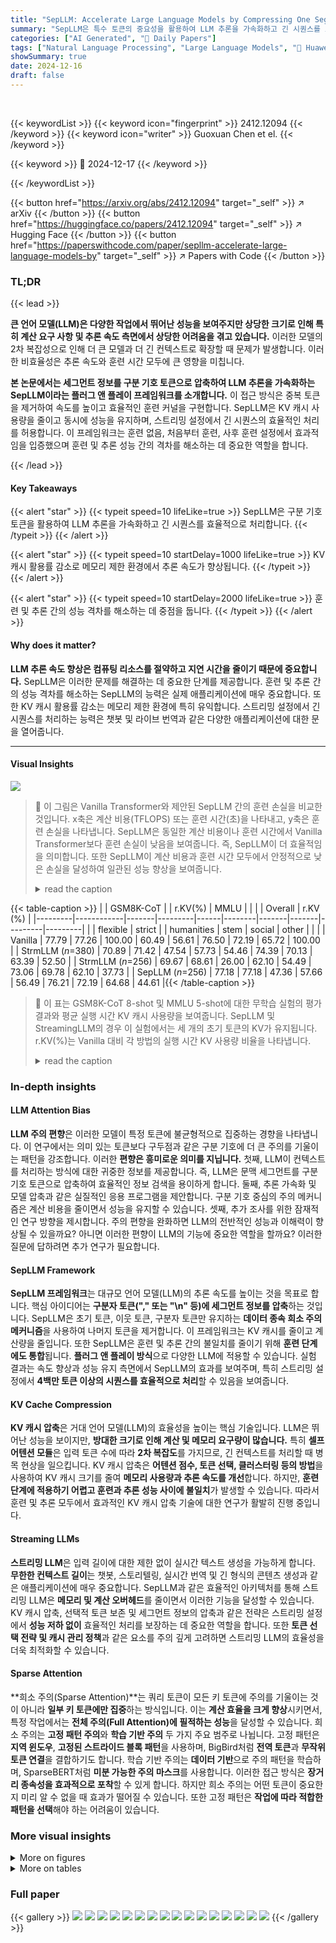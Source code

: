 ```yaml
---
title: "SepLLM: Accelerate Large Language Models by Compressing One Segment into One Separator"
summary: "SepLLM은 특수 토큰의 중요성을 활용하여 LLM 추론을 가속화하고 긴 시퀀스를 효율적으로 처리합니다."
categories: ["AI Generated", "🤗 Daily Papers"]
tags: ["Natural Language Processing", "Large Language Models", "🏢 Huawei Noah's Ark Lab",]
showSummary: true
date: 2024-12-16
draft: false
---
```


<br>

{{< keywordList >}}
{{< keyword icon="fingerprint" >}} 2412.12094 {{< /keyword >}}
{{< keyword icon="writer" >}} Guoxuan Chen et el. {{< /keyword >}}
 
{{< keyword >}} 🤗 2024-12-17 {{< /keyword >}}
 
{{< /keywordList >}}

{{< button href="https://arxiv.org/abs/2412.12094" target="_self" >}}
↗ arXiv
{{< /button >}}
{{< button href="https://huggingface.co/papers/2412.12094" target="_self" >}}
↗ Hugging Face
{{< /button >}}
{{< button href="https://paperswithcode.com/paper/sepllm-accelerate-large-language-models-by" target="_self" >}}
↗ Papers with Code
{{< /button >}}




### TL;DR


{{< lead >}}

**큰 언어 모델(LLM)은 다양한 작업에서 뛰어난 성능을 보여주지만 상당한 크기로 인해 특히 계산 요구 사항 및 추론 속도 측면에서 상당한 어려움을 겪고 있습니다.** 이러한 모델의 2차 복잡성으로 인해 더 큰 모델과 더 긴 컨텍스트로 확장할 때 문제가 발생합니다. 이러한 비효율성은 추론 속도와 훈련 시간 모두에 큰 영향을 미칩니다.

**본 논문에서는 세그먼트 정보를 구분 기호 토큰으로 압축하여 LLM 추론을 가속화하는 SepLLM이라는 플러그 앤 플레이 프레임워크를 소개합니다.** 이 접근 방식은 중복 토큰을 제거하여 속도를 높이고 효율적인 훈련 커널을 구현합니다. SepLLM은 KV 캐시 사용량을 줄이고 동시에 성능을 유지하며, 스트리밍 설정에서 긴 시퀀스의 효율적인 처리를 허용합니다. 이 프레임워크는 훈련 없음, 처음부터 훈련, 사후 훈련 설정에서 효과적임을 입증했으며 훈련 및 추론 성능 간의 격차를 해소하는 데 중요한 역할을 합니다.

{{< /lead >}}


#### Key Takeaways

{{< alert "star" >}}
{{< typeit speed=10 lifeLike=true >}} SepLLM은 구분 기호 토큰을 활용하여 LLM 추론을 가속화하고 긴 시퀀스를 효율적으로 처리합니다. {{< /typeit >}}
{{< /alert >}}

{{< alert "star" >}}
{{< typeit speed=10 startDelay=1000 lifeLike=true >}} KV 캐시 활용률 감소로 메모리 제한 환경에서 추론 속도가 향상됩니다. {{< /typeit >}}
{{< /alert >}}

{{< alert "star" >}}
{{< typeit speed=10 startDelay=2000 lifeLike=true >}} 훈련 및 추론 간의 성능 격차를 해소하는 데 중점을 둡니다. {{< /typeit >}}
{{< /alert >}}

#### Why does it matter?
**LLM 추론 속도 향상은 컴퓨팅 리소스를 절약하고 지연 시간을 줄이기 때문에 중요합니다.** SepLLM은 이러한 문제를 해결하는 데 중요한 단계를 제공합니다. 훈련 및 추론 간의 성능 격차를 해소하는 SepLLM의 능력은 실제 애플리케이션에 매우 중요합니다. 또한 KV 캐시 활용률 감소는 메모리 제한 환경에 특히 유익합니다. 스트리밍 설정에서 긴 시퀀스를 처리하는 능력은 챗봇 및 라이브 번역과 같은 다양한 애플리케이션에 대한 문을 열어줍니다.

------
#### Visual Insights



![](https://arxiv.org/html/2412.12094/x3.png)

> 🔼 이 그림은 Vanilla Transformer와 제안된 SepLLM 간의 훈련 손실을 비교한 것입니다. x축은 계산 비용(TFLOPS) 또는 훈련 시간(초)을 나타내고, y축은 훈련 손실을 나타냅니다. SepLLM은 동일한 계산 비용이나 훈련 시간에서 Vanilla Transformer보다 훈련 손실이 낮음을 보여줍니다. 즉, SepLLM이 더 효율적임을 의미합니다. 또한 SepLLM이 계산 비용과 훈련 시간 모두에서 안정적으로 낮은 손실을 달성하여 일관된 성능 향상을 보여줍니다.
> <details>
> <summary>read the caption</summary>
> Figure 1: The loss comparison between vanilla Transformer and proposed SepLLM. SepLLM achieves lower loss at different computation costs and different training time consistently.
> </details>





{{< table-caption >}}
|         | GSM8K-CoT |       | r.KV(%) | MMLU |        |       |       | Overall | r.KV (%) |
|---------|------------|-------|---------|------|--------|-------|-------|---------|---------|
|         | flexible   | strict |         | humanities | stem  | social | other |         |         |
| Vanilla | 77.79      | 77.26  | 100.00 | 60.49    | 56.61 | 76.50 | 72.19 | 65.72   | 100.00  |
| StrmLLM (*n*=380) | 70.89      | 71.42  | 47.54  | 57.73    | 54.46 | 74.39 | 70.13 | 63.39   | 52.50   |
| StrmLLM (*n*=256) | 69.67      | 68.61  | 26.00  | 62.10    | 54.49 | 73.06 | 69.78 | 62.10   | 37.73   |
| SepLLM (*n*=256)  | 77.18      | 77.18  | 47.36  | 57.66    | 56.49 | 76.21 | 72.19 | 64.68   | 44.61   |{{< /table-caption >}}

> 🔼 이 표는 GSM8K-CoT 8-shot 및 MMLU 5-shot에 대한 무학습 실험의 평가 결과와 평균 실행 시간 KV 캐시 사용량을 보여줍니다. SepLLM 및 StreamingLLM의 경우 이 실험에서는 세 개의 초기 토큰의 KV가 유지됩니다. r.KV(%)는 Vanilla 대비 각 방법의 실행 시간 KV 사용량 비율을 나타냅니다.
> <details>
> <summary>read the caption</summary>
> Table 1: Evaluation results and average running time KV cache usage for training-free experiments on GSM8K-CoT 8-shots and MMLU 5-shots. For SepLLM and StreamingLLM, three initial tokens’ KV is kept for this experiment. r.KV(%) here represents the ratio of KV usage at runtime for the respective method compared to Vanilla.
> </details>





### In-depth insights


#### LLM Attention Bias
**LLM 주의 편향**은 이러한 모델이 특정 토큰에 불균형적으로 집중하는 경향을 나타냅니다. 이 연구에서는 의미 있는 토큰보다 구두점과 같은 구분 기호에 더 큰 주의를 기울이는 패턴을 강조합니다. 이러한 **편향은 흥미로운 의미를 지닙니다.** 첫째, LLM이 컨텍스트를 처리하는 방식에 대한 귀중한 정보를 제공합니다. 즉, LLM은 문맥 세그먼트를 구분 기호 토큰으로 압축하여 효율적인 정보 검색을 용이하게 합니다. 둘째, 추론 가속화 및 모델 압축과 같은 실질적인 응용 프로그램을 제안합니다. 구분 기호 중심의 주의 메커니즘은 계산 비용을 줄이면서 성능을 유지할 수 있습니다. 셋째, 추가 조사를 위한 잠재적인 연구 방향을 제시합니다. 주의 편향을 완화하면 LLM의 전반적인 성능과 이해력이 향상될 수 있을까요? 아니면 이러한 편향이 LLM의 기능에 중요한 역할을 할까요? 이러한 질문에 답하려면 추가 연구가 필요합니다.

#### SepLLM Framework
**SepLLM 프레임워크**는 대규모 언어 모델(LLM)의 추론 속도를 높이는 것을 목표로 합니다. 핵심 아이디어는 **구분자 토큰("," 또는 "\n" 등)에 세그먼트 정보를 압축**하는 것입니다. SepLLM은 초기 토큰, 이웃 토큰, 구분자 토큰만 유지하는 **데이터 종속 희소 주의 메커니즘**을 사용하여 나머지 토큰을 제거합니다. 이 프레임워크는 KV 캐시를 줄이고 계산량을 줄입니다. 또한 SepLLM은 훈련 및 추론 간의 불일치를 줄이기 위해 **훈련 단계에도 통합**됩니다. **플러그 앤 플레이 방식**으로 다양한 LLM에 적용할 수 있습니다. 실험 결과는 속도 향상과 성능 유지 측면에서 SepLLM의 효과를 보여주며, 특히 스트리밍 설정에서 **4백만 토큰 이상의 시퀀스를 효율적으로 처리**할 수 있음을 보여줍니다.

#### KV Cache Compression
**KV 캐시 압축**은 거대 언어 모델(LLM)의 효율성을 높이는 핵심 기술입니다. LLM은 뛰어난 성능을 보이지만, **방대한 크기로 인해 계산 및 메모리 요구량이 많습니다.** 특히 **셀프 어텐션 모듈**은 입력 토큰 수에 따라 **2차 복잡도**를 가지므로, 긴 컨텍스트를 처리할 때 병목 현상을 일으킵니다.  KV 캐시 압축은 **어텐션 점수, 토큰 선택, 클러스터링 등의 방법**을 사용하여 KV 캐시 크기를 줄여 **메모리 사용량과 추론 속도를 개선**합니다. 하지만, **훈련 단계에 적용하기 어렵고 훈련과 추론 성능 사이에 불일치**가 발생할 수 있습니다. 따라서 훈련 및 추론 모두에서 효과적인 KV 캐시 압축 기술에 대한 연구가 활발히 진행 중입니다.

#### Streaming LLMs
**스트리밍 LLM**은 입력 길이에 대한 제한 없이 실시간 텍스트 생성을 가능하게 합니다. **무한한 컨텍스트 길이**는 챗봇, 스토리텔링, 실시간 번역 및 긴 형식의 콘텐츠 생성과 같은 애플리케이션에 매우 중요합니다. SepLLM과 같은 효율적인 아키텍처를 통해 스트리밍 LLM은 **메모리 및 계산 오버헤드**를 줄이면서 이러한 기능을 달성할 수 있습니다. KV 캐시 압축, 선택적 토큰 보존 및 세그먼트 정보의 압축과 같은 전략은 스트리밍 설정에서 **성능 저하 없이** 효율적인 처리를 보장하는 데 중요한 역할을 합니다. 또한 **토큰 선택 전략 및 캐시 관리 정책**과 같은 요소를 주의 깊게 고려하면 스트리밍 LLM의 효율성을 더욱 최적화할 수 있습니다.

#### Sparse Attention
**희소 주의(Sparse Attention)**는 쿼리 토큰이 모든 키 토큰에 주의를 기울이는 것이 아니라 **일부 키 토큰에만 집중**하는 방식입니다. 이는 **계산 효율을 크게 향상**시키면서, 특정 작업에서는 **전체 주의(Full Attention)에 필적하는 성능**을 달성할 수 있습니다. 희소 주의는 **고정 패턴 주의**와 **학습 기반 주의** 두 가지 주요 범주로 나뉩니다. 고정 패턴은 **지역 윈도우**, **고정된 스트라이드 블록 패턴**을 사용하며, BigBird처럼 **전역 토큰**과 **무작위 토큰 연결**을 결합하기도 합니다. 학습 기반 주의는 **데이터 기반**으로 주의 패턴을 학습하며, SparseBERT처럼 **미분 가능한 주의 마스크**를 사용합니다. 이러한 접근 방식은 **장거리 종속성을 효과적으로 포착**할 수 있게 합니다. 하지만 희소 주의는 어떤 토큰이 중요한지 미리 알 수 없을 때 효과가 떨어질 수 있습니다. 또한 고정 패턴은 **작업에 따라 적합한 패턴을 선택**해야 하는 어려움이 있습니다.


### More visual insights

<details>
<summary>More on figures
</summary>


![](https://arxiv.org/html/2412.12094/x4.png)

> 🔼 이 그림은 'Natalia sold clips to 48 of her friends in April, and then she sold half as many clips in May. ...'라는 입력이 주어졌을 때, 여러 층에 걸친 어텐션 점수를 시각화한 것입니다. 쉼표(',')와 마침표('.')와 같은 구분자 토큰들이 상당히 높은 어텐션 점수를 받는 것을 확인할 수 있는데,  이는 구분자들이 문맥 정보를 효율적으로 압축하고 전달하는 역할을 한다는 것을 시사합니다.
> <details>
> <summary>read the caption</summary>
> Figure 2: The visualization of attention scores among different layers given the input “Natalia sold clips to 48 of her friends in April, and then she sold half as many clips in May. …”. Note that the separator tokens like “,” and “.” contribute massive attentions.
> </details>



![](https://arxiv.org/html/2412.12094/x5.png)

> 🔼 이 그림은 SepLLM의 전반적인 패러다임을 보여줍니다. 왼쪽은 'ABC,DE.FG\n' 입력에 대한 훈련 또는 사전 채우기 단계의 어텐션 마스크를 나타냅니다. 오른쪽은 생성 단계에서의 KV 캐시 관리를 보여줍니다. SepLLM은 특정 레이어에서 각 토큰이 이전 레이어에서 출력된 이전 토큰의 hidden state의 일부만 볼 수 있도록 제한합니다. 이 부분집합에는 초기 몇 개 단어(attention sinks), 현재 토큰 이전의 모든 구분 기호 토큰, 현재 토큰에 가장 가까운 n개의 토큰이 포함됩니다. 훈련 또는 사전 채우기 단계에서는 입력 컨텍스트의 모든 토큰에 해당하는 모든 쿼리 벡터와 모든 키 벡터를 곱할 필요가 없습니다. 그림 3의 마스크 행렬에서 강조 표시된 요소에 해당하는 쿼리 키 쌍의 벡터만 곱하면 됩니다. 생성 단계에서는 새 토큰을 생성할 때 초기 토큰, 구분 기호 토큰 및 인접 토큰에 대한 KV 캐시만 유지됩니다. 따라서 SepLLM의 KV 캐시는 훨씬 작고 메모리가 덜 필요합니다.
> <details>
> <summary>read the caption</summary>
> Figure 3: The overall paradigm of SepLLM. The left side illustrates the attention mask in the training or pre-filling stage given the input “ABC,DE.FG\n\absent𝑛\backslash n\ italic_n”. The right side illustrates the KV cache management in the generation stage.
> </details>



![](https://arxiv.org/html/2412.12094/x6.png)

> 🔼 SepLLM의 스트리밍 적용을 위한 프레임워크를 보여주는 그림입니다. KV 쌍은 네 개의 캐시 블록(초기 캐시, 구분자 캐시, 과거 윈도우 캐시, 로컬 윈도우 캐시)에 저장됩니다. 각 행은 반복을 나타내고, 열은 각 캐시 블록의 상태를 보여줍니다. 런타임 사용량(Sizerun)이 최대 용량(c)에 도달하면 SepLLM은 과거 윈도우 캐시에 있는 구분자 토큰의 KV 캐시를 구분자 캐시로 이동하고 다른 KV 캐시는 삭제합니다. 구분자 캐시가 최대 용량(s)에 도달하면 로컬 윈도우 캐시와 과거 윈도우 캐시의 크기가 주기적으로 변화하며, 평균적으로 전체 KV 캐시 사용량은 최대 용량(c)보다 작게 유지됩니다.
> <details>
> <summary>read the caption</summary>
> Figure 4: Overall framework of the proposed SepLLM tailored for streaming applications. The KV pairs are storaged in four cache blocks (displayed as four columns), and are updated in each iteration (shown in a single row). Once the runtime usage S⁢i⁢z⁢er⁢u⁢n𝑆𝑖𝑧subscript𝑒𝑟𝑢𝑛Size_{run}italic_S italic_i italic_z italic_e start_POSTSUBSCRIPT italic_r italic_u italic_n end_POSTSUBSCRIPT reach the max capacity c, SepLLM move KV caches of separator tokens in Past Window Cache into Separator Cache and drop other KV caches.
> </details>



![](https://arxiv.org/html/2412.12094/x7.png)

> 🔼 이 그래프는 스크래치부터 훈련 과정에서 훈련 단계에 따른 손실 값의 변화를 보여줍니다. Vanilla Transformer, SepLLM(n=64), SepLLM(n=128), SepLLM(n=64, H), SepLLM(n=64, H/T) 등 다양한 모델 아키텍처에 대한 훈련 손실 곡선을 비교하여 SepLLM이 Vanilla Transformer에 비해 훈련 손실이 낮음을 보여줍니다. x축은 훈련 단계를, y축은 손실 값을 나타냅니다.
> <details>
> <summary>read the caption</summary>
> (a) Loss w.r.t steps
> </details>



![](https://arxiv.org/html/2412.12094/x8.png)

> 🔼 이 그래프는 다양한 모델의 학습 손실 비율을 FLOPs(Floating Point Operations Per Second)에 따라 비교하여 보여줍니다. Vanilla Transformer 모델을 기준으로 SepLLM과 StrmLLM의 손실 비율을 FLOPs 증가에 따라 표시하고 있습니다. SepLLM은 동일한 FLOPs에서 Vanilla Transformer보다 낮은 손실 비율을 보여줍니다. 이는 SepLLM이 연산 효율성 측면에서 Vanilla Transformer보다 우수함을 시사합니다. 또한, SepLLM의 여러 변형(n=64, n=128, n=64, H, n=64, H/T) 또한 Vanilla Transformer보다 낮은 손실 비율을 보입니다.
> <details>
> <summary>read the caption</summary>
> (b) Loss Ratio w.r.t FLOPs
> </details>



![](https://arxiv.org/html/2412.12094/x10.png)

> 🔼 이 그림은 처음부터 학습할 때의 학습 손실 곡선을 보여줍니다. 5(b)는 FLOPs에 대한 Vanilla 대비 다양한 메서드의 손실 값 비율을 보여줍니다. SepLLM은 Vanilla 모델보다 적은 FLOPs에서 더 낮은 손실을 달성하며, 특히 SepLLM(n=64, H/T)가 두드러집니다. StrmLLM은 Vanilla보다 손실 감소가 느립니다.
> <details>
> <summary>read the caption</summary>
> Figure 5: Training loss curves for training from scratch. 5(b) shows the ratio of the loss values of different methods to that of Vanilla with respect to FLOPs.
> </details>



![](https://arxiv.org/html/2412.12094/x11.png)

> 🔼 이 그림은 사전 훈련 후 다양한 SepLLM 설정(n=64, n=128, 더 큰 학습률)을 사용한 훈련 손실 곡선을 보여줍니다. n 값을 높이고 학습률을 적절하게 높이면 손실 감소에 도움이 된다는 것을 알 수 있습니다. 또한 전체 어텐션 트랜스포머 체크포인트에서 SepLLM 아키텍처의 요구 사항에 맞는 모델로 사후 훈련을 통해 신속하게 전환할 수 있음을 보여줍니다.
> <details>
> <summary>read the caption</summary>
> Figure 6: Training loss curves for the post-training.
> </details>



![](https://arxiv.org/html/2412.12094/x12.png)

> 🔼 스트리밍 설정에서 KV 캐시의 진화 과정을 보여줍니다. 그림에서 볼 수 있듯이, 토큰 mo 이후에는 n과 Sizerun이 주기적인 함수 형태를 띠게 되며, 사용되는 평균 KV 캐시 크기는 최대 용량인 c보다 훨씬 작습니다.
> <details>
> <summary>read the caption</summary>
> Figure 7: The evolution of KV caches in the streaming setting.
> </details>



</details>




<details>
<summary>More on tables
</summary>


{{< table-caption >}}
| Method | ARC-c | ARC-e | LBD-ppl | LBD-acc | LogiQA | PIQA | SciQ | Attn(%) | r.KV(%) |
|---|---|---|---|---|---|---|---|---|---|
| Vanilla | 20.14 | 46.80 | 34.83 | 33.28 | 23.81 | 62.84 | 81.50 | 100.00 | 100.00 |
| StrmLLM(*n*=64) | 20.65 | 47.39 | 44.03 | 26.74 | 21.97 | 63.82 | 75.80 | 16.58 | 15.28 |
| SepLLM(*n*=64) | 19.62 | 46.46 | 40.08 | 28.97 | 26.42 | 63.82 | 80.10 | 25.83 | 25.40 |
| SepLLM(*n*=128) | 19.97 | 47.35 | 30.16 | 33.18 | 22.73 | 64.64 | 82.60 | 35.64 | 32.27 |
| SepLLM(*n*=64,H) | 20.73 | 48.44 | 36.54 | 30.45 | 25.35 | 64.36 | 80.60 | 32.01 | 31.58 |
| SepLLM(*n*=64,H/T) | 21.42 | 47.26 | 33.41 | 32.80 | 22.73 | 63.98 | 81.20 | 38.18 | 37.75 |{{< /table-caption >}}
> 🔼 이 표는 처음부터 학습된 모델의 성능(다운스트림 작업 성능 및 런타임 KV 캐시 사용량)을 보여줍니다. 다양한 모델 아키텍처(기준, StrmLLM, SepLLM의 변형)에 따른 성능 지표와 런타임 KV 캐시 사용량을 비교하여 SepLLM의 효과를 보여줍니다. Attn(%)는 어텐션 맵의 아랫부분 삼각형에서 '1'의 비율을 나타내고, r.KV(%)는 Vanilla 모델에 비해 각 모델이 사용하는 KV 캐시의 비율을 나타냅니다.
> <details>
> <summary>read the caption</summary>
> Table 2: The performance of downstream tasks and the usage of running-time KV cache in the training from scratch setting.
> </details>

{{< table-caption >}}
| Arch. | StrmLLM | SepLLM | | | | Vanilla |
|---|---|---|---|---|---|---| 
| Setting | n=64 | n=64 | n=128 | n=64,H | n=64,H/T | full |
| FLOPs(%) | 70.11 | 71.77 | 72.58 | 72.83 | 73.90 | 100.0 |
| Attn.(%) | 6.43 | 17.21 | 22.48 | 24.11 | 31.01 | 100.0 |{{< /table-caption >}}
> 🔼 이 표는 FLOPs(부동 소수점 연산)와 어텐션 맵 비율(Attention Map Ratio)을 비교하여 SepLLM이 기존 모델 대비 얼마나 효율적인지 보여줍니다. 어텐션 맵 비율은 어텐션 마스크의 아래쪽 삼각형에서 '1'의 비율을 나타내며, 전체 입력 토큰 중 SepLLM에서 사용하는 토큰의 비율을 의미합니다. FLOPs는 모델의 계산 복잡도를 나타내는 지표입니다. 표에서 SepLLM은 다양한 설정(n=64, n=128, n=64,H, n=64,H/T)에서 FLOPs를 약 30% 줄이는 것을 확인할 수 있으며, 이는 계산 효율성이 크게 향상되었음을 시사합니다.
> <details>
> <summary>read the caption</summary>
> Table 3: The comparison of FLOPs and Attention Map Ratio.
> </details>

{{< table-caption >}}
| PG19 | 1M | 1.5M | 2M | 2.5M | 3M | 3.5M | 4M |
|---|---|---|---|---|---|---|---| 
| **StrmLLM** | 39.5 | 38.2 | 38.3 | 37.6 | 36.4 | 35.8 | 36.1 |
| SepLLM (*s*=32) | 37.7 | 36.6 | 36.6 | 36.0 | 34.9 | 34.2 | 34.5 |
| SepLLM (*s*=64) | 37.1 | 36.0 | 36.1 | 35.4 | 34.3 | 33.7 | 33.9 |{{< /table-caption >}}
> 🔼 PG19 테스트 세트에서 StreamingLLM과 SepLLM의 perplexity를 비교한 표입니다. KV 캐시 용량(c)은 324로 고정하고, Sink Cache(a)는 두 모델 모두 4로 설정하여 공정한 비교를 진행했습니다. SepLLM은 StreamingLLM보다 perplexity가 일관되게 낮으며, 이는 SepLLM이 긴 텍스트 생성에서 더 나은 성능을 보인다는 것을 시사합니다.
> <details>
> <summary>read the caption</summary>
> Table 4: The perplexity comparison on the PG19 test set (Rae et al., 2020). For fair evaluation, we keep the KV cache capacity c as 324 and keep Sink Cache a as 4 for both StreamingLLM and SepLLM.
> </details>

{{< table-caption >}}
| Length | Methods | *c* | r.KV | ppl | time (s) |
|---|---|---|---|---|---| 
| 20K | Vanilla | 20K | 10K | 302.6 | 523.8 |
|  | StrmLLM | 800 | 800 | 31.5 | 341.2 |
|  | SepLLM | 800 | 562 | 28.3 | 325.8 |
| 64K | Vanilla | 64K | 32K | 1090.8 | 3380.6 |
|  | StrmLLM | 800 | 800 | 37.9 | 1096.0 |
|  | SepLLM | 800 | 562 | 33.4 | 1049.7 |{{< /table-caption >}}
> 🔼 PG19 테스트 세트에서 다양한 길이의 텍스트(20K 및 64K 토큰)에 대한 Vanilla, StreamingLLM, SepLLM의 perplexity와 실행 시간 비교입니다. r.KV는 생성 과정에서 평균 런타임 KV 캐시 사용량을 나타냅니다. SepLLM은 StreamingLLM과 동일한 최대 KV 캐시 용량 c에서 더 낮은 perplexity, 더 짧은 실행 시간, 더 낮은 평균 런타임 KV 사용량을 달성합니다. 특히 긴 시퀀스에서 그 차이가 두드러집니다.
> <details>
> <summary>read the caption</summary>
> Table 5: The perplexity and runing time comparison on the PG19 test set (Rae et al., 2020). r.KV means the average runtime KV cache usage in the generation process.
> </details>

{{< table-caption >}}
| *s* | 5K | 10K | 15K | 20K | r.KV |
|---|---|---|---|---|---| 
| 32 | 13.11 | 11.31 | 8.74 | 8.79 | 292 |
| 48 | 13.03 | 11.26 | 8.70 | 8.76 | 300 |
| 64 | 13.01 | 11.17 | 8.67 | 8.72 | 308 |{{< /table-caption >}}
> 🔼 이 표는 SepLLM의 다른 Separator Cache 크기(s)에 따른 WikiText 데이터셋에서의 perplexity와 평균 런타임 KV 캐시 사용량을 보여줍니다. 여기서 a=4, w=224, c=324로 설정되어 있습니다. Separator Cache 크기가 커질수록 perplexity가 감소하는 경향이 있음을 알 수 있습니다.
> <details>
> <summary>read the caption</summary>
> Table 6: The perplexity and average runtime KV cache usage of SepLLM with respect to different Separator Cache sizes (s) on WikiText (Merity et al., 2017), in which a=4, w=224, c=324.
> </details>

{{< table-caption >}}
| Method | *w* | *c* | r.KV | 5K | 10K | 15K | 20K |
|---|---|---|---|---|---|---|---| 
| | 320 | 324 | 324 | 13.18 | 11.51 | 8.85 | 8.91 |
| StrmLLM | 512 | 516 | 516 | 12.87 | 11.37 | 8.74 | 8.78 |
| | 796 | 800 | 800 | 11.96 | 11.01 | 8.67 | 8.72 |
| | 224 | 324 | 308 | 13.01 | 11.17 | 8.67 | 8.72 |
| SepLLM | 320 | 516 | 452 | 12.91 | 11.26 | 8.67 | 8.72 |
| | 512 | 800 | 690 | 12.09 | 11.03 | 8.56 | 8.62 |{{< /table-caption >}}
> 🔼 이 표는 다양한 입력 길이와 다양한 c, w에 따른 WikiText에서의 평균 다운스트림 성능(ppl)과 평균 런타임 KV 사용량을 보여줍니다. 두 방법 모두 a=4이고 SepLLM의 경우 s=64입니다. c와 w는 KV 캐시의 최대 용량과 로컬 윈도우 캐시의 최대 용량을 나타내는 하이퍼파라미터입니다. ppl은 perplexity의 약자로, 언어 모델의 성능을 측정하는 지표입니다. 숫자가 낮을수록 성능이 좋습니다. r.KV는 평균 런타임 KV 캐시 사용량을 나타냅니다.
> <details>
> <summary>read the caption</summary>
> Table 7: Average downstream performance (ppl) over different input lengths and average runtime KV usage with different c,w on WikiText, in which a=4 for both methods and s=64 for SepLLM.
> </details>

{{< table-caption >}}
| Method | initial | shift | 5K | 10K | 15K | 20K | r.KV |
|---|---|---|---|---|---|---|---| 
| StrmLLM | ✓ | ✓ | 13.2 | 11.5 | 8.9 | 8.9 | 324 |
| StrmLLM | ✗ | ✓ | 14.6 | 13.2 | 10.8 | 10.9 | 324 |
| StrmLLM | ✓ | ✗ | 425.5 | 513.1 | 509.5 | 506.8 | 324 |
| StrmLLM | ✗ | ✗ | 409.4 | 540.5 | 527.5 | 558.2 | 324 |
| SepLLM | ✓ | ✓ | 13.1 | 11.3 | 8.7 | 8.8 | 292 |
| SepLLM | ✗ | ✓ | 14.9 | 14.3 | 12.4 | 12.5 | 290 |
| SepLLM | ✓ | ✗ | 192.7 | 214.6 | 175.0 | 174.4 | 292 |
| SepLLM | ✗ | ✗ | 226.4 | 264.7 | 227.5 | 228.8 | 290 |{{< /table-caption >}}
> 🔼 이 표는 WikiText 데이터셋에서 StreamingLLM과 SepLLM의 성능(퍼플렉시티)과 평균 KV 캐시 사용량을 비교합니다. 두 모델 모두 최대 KV 캐시 용량(c)은 324로 동일하며, 초기 토큰 유지를 위한 캐시 용량(a)은 0 또는 4로 설정했습니다. SepLLM의 경우, 구분자 토큰 캐시 용량(s)은 32, 로컬 윈도우 캐시 용량(w)은 224로 설정했습니다. 이 표를 통해 초기 토큰 유지, 포지션 인코딩 이동 등의 요소가 스트리밍 설정에서 모델 성능에 미치는 영향을 분석할 수 있습니다.
> <details>
> <summary>read the caption</summary>
> Table 8:  The perplexity and average runtime KV cache usage of SepLLM and StreamingLLM tested on WikiText (Merity et al., 2017). c=324, a=0/4 for both methods. s=32,w=224 for SepLLM
> </details>

{{< table-caption >}}
|                       | Vanilla (Full Attention) | SepLLM (n=64) | SepLLM (n=128) |
| :-------------------- | :----------------------- | :------------- | :-------------- |
| time per iteration (ms) | 2524.45                 | 1648.11        | 1653.11         |
| samples / second      | 405.82                  | 622.31         | 620.3           |{{< /table-caption >}}
> 🔼 이 표는 훈련 가속화에 대한 세부 정보를 제공합니다. Vanilla(전체 어텐션) 모델, SepLLM(n=64) 및 SepLLM(n=128)의 훈련 시간을 비교하여 SepLLM이 훈련 속도를 상당히 향상시키는 것을 보여줍니다.
> <details>
> <summary>read the caption</summary>
> Table 9: The details about training acceleration.
> </details>

{{< table-caption >}}
| Backbone | Arch. | *c* | r.KV | ppl | time(s) |
|---|---|---|---|---|---| 
| | Vanilla | 64K | 32K | 1037.6 | 4160.7 |
| Pythia-6.9B | StrmLLM | 800 | 800 | 15.9 | 1522.6 |
| | SepLLM | 800 | 562 | 15.8 | 1456.0 |
| | Vanilla | 64K | 32K | 1090.8 | 3380.6 |
| Llama-3-8B | StrmLLM | 800 | 800 | 37.9 | 1096.0 |
| | SepLLM | 800 | 562 | 33.4 | 1049.7 |{{< /table-caption >}}
> 🔼 다양한 디코더 전용 모델, 즉 Llama-3와 Pythia 백본에 SepLLM을 적용한 성능 비교표입니다. PG19 테스트 데이터셋에서 64K 토큰을 생성하는 작업을 기반으로 합니다. SepLLM의 경우, a=4, s=64, w=256, c=800으로 설정했습니다.
> <details>
> <summary>read the caption</summary>
> Table 10: The comparison of SepLLM adapted to different architectures.
> </details>

{{< table-caption >}}
| Backbone | *a* | *s* | *w* | *c* | r.KV | ppl | time(s) |
|---|---|---|---|---|---|---|---| 
| | 4 | 64 | 256 | 800 | 562 | 13.0 | 445.0 |
| Pythia-6.9B | 4 | 64 | 800 | 1024 | 946 | 12.7 | 450.4 |
| | 4 | 64 | 928 | 1280 | 1138 | 12.7 | 454.4 |
| Pythia-12B | 4 | 64 | 256 | 800 | 562 | 12.1 | 577.0 |{{< /table-caption >}}
> 🔼 이 표는 다양한 크기의 Pythia 모델에 SepLLM을 적용한 결과를 비교하여 SepLLM의 일반화 성능을 보여줍니다. 구체적으로는 Pythia-6.9B와 Pythia-12B 모델에 대해 PG19 테스트 데이터셋에서 20K 토큰을 생성하는 작업을 수행했습니다.
> <details>
> <summary>read the caption</summary>
> Table 11: The comparison of SepLLM adapted to Pythia (Biderman et al., 2023) with different scales.
> </details>

{{< table-caption >}}
| Length | Methods | _c_ | r.KV | ppl | time (s) |
|---|---|---|---|---|---| 
| 20K | StrmLLM | 1024 | 1024 | 8.98 | 1512.88 |
| 20K | StrmLLM | 800 | 800 | 9.02 | 1430.59 |
| 20K | SepLLM | 1024 | 906 | 8.92 | 1440.89 |
| 20K | SepLLM | 800 | 690 | 9.00 | 1368.07 |
| 64K | StrmLLM | 1024 | 1024 | 11.01 | 4844.79 |
| 64K | StrmLLM | 800 | 800 | 11.09 | 4623.90 |
| 64K | SepLLM | 1024 | 906 | 10.96 | 4619.63 |
| 64K | SepLLM | 800 | 690 | 11.07 | 4414.72 |{{< /table-caption >}}
> 🔼 표는 SepLLM을 Falcon-40B 모델에 적용한 결과를 비교하여 보여줍니다. 비교 대상은 StreamingLLM과 Vanilla Transformer 모델이며, 20K 토큰과 64K 토큰 생성 시의 perplexity와 실행 시간을 측정했습니다.  SepLLM은 StreamingLLM보다 더 낮은 perplexity를 달성하면서도 실행 시간과 KV 캐시 사용량 측면에서 효율적인 것으로 나타났습니다.
> <details>
> <summary>read the caption</summary>
> Table 12: The comparison of SepLLM adapted to Falcon-40B (Almazrouei et al., 2023).
> </details>

{{< table-caption >}}
| Backbone | Algorithm | GSM8K-CoT | r.KV (%) |
|---|---|---|---| 
| Base | Vanilla | 54.44 | 100 |
|  | SepLLM ft. | 55.95 | 47.36 |
| Instruct | Vanilla | 77.26 | 100 |
|  | SepLLM ft. | 77.63 | 47.36 |{{< /table-caption >}}
> 🔼 이 표는 기본 모델과 지시사항 조정 모델을 사용한 Llama-3-8B 모델에서 SepLLM을 적용한 결과를 비교합니다. GSM8K-CoT 벤치마크에서 추론 능력을 평가하며, SepLLM을 적용해도 기존 어텐션 메커니즘을 사용하는 원본 모델과 비슷한 성능을 보이는 것을 확인할 수 있습니다.
> <details>
> <summary>read the caption</summary>
> Table 13: The comparison of SepLLM adapted to Llama-3-8B (Dubey et al., 2024) with base or instruct versions.
> </details>

</details>




### Full paper

{{< gallery >}}
<img src="paper_images/1.png" class="grid-w50 md:grid-w33 xl:grid-w25" />
<img src="paper_images/2.png" class="grid-w50 md:grid-w33 xl:grid-w25" />
<img src="paper_images/3.png" class="grid-w50 md:grid-w33 xl:grid-w25" />
<img src="paper_images/4.png" class="grid-w50 md:grid-w33 xl:grid-w25" />
<img src="paper_images/5.png" class="grid-w50 md:grid-w33 xl:grid-w25" />
<img src="paper_images/6.png" class="grid-w50 md:grid-w33 xl:grid-w25" />
<img src="paper_images/7.png" class="grid-w50 md:grid-w33 xl:grid-w25" />
<img src="paper_images/8.png" class="grid-w50 md:grid-w33 xl:grid-w25" />
<img src="paper_images/9.png" class="grid-w50 md:grid-w33 xl:grid-w25" />
<img src="paper_images/10.png" class="grid-w50 md:grid-w33 xl:grid-w25" />
<img src="paper_images/11.png" class="grid-w50 md:grid-w33 xl:grid-w25" />
<img src="paper_images/12.png" class="grid-w50 md:grid-w33 xl:grid-w25" />
<img src="paper_images/13.png" class="grid-w50 md:grid-w33 xl:grid-w25" />
<img src="paper_images/14.png" class="grid-w50 md:grid-w33 xl:grid-w25" />
<img src="paper_images/15.png" class="grid-w50 md:grid-w33 xl:grid-w25" />
<img src="paper_images/16.png" class="grid-w50 md:grid-w33 xl:grid-w25" />
{{< /gallery >}}